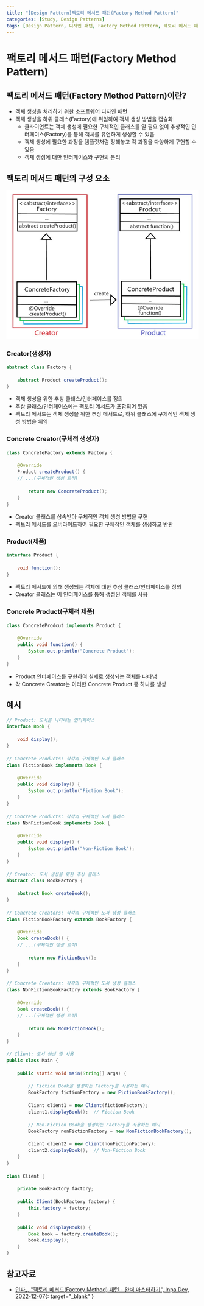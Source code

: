 ```yaml
---
title: "[Design Pattern]팩토리 메서드 패턴(Factory Method Pattern)"
categories: [Study, Design Patterns]
tags: [Design Pattern, 디자인 패턴, Factory Method Pattern, 팩토리 메서드 패턴]
---
```


# 팩토리 메서드 패턴(Factory Method Pattern)

## 팩토리 메서드 패턴(Factory Method Pattern)이란?

- 객체 생성을 처리하기 위한 소프트웨어 디자인 패턴
- 객체 생성을 하위 클래스(Factory)에 위임하여 객체 생성 방법을 캡슐화
	+ 클라이언트는 객체 생성에 필요한 구체적인 클래스를 알 필요 없이 추상적인 인터페이스(Factory)를 통해 객체를 유연하게 생성할 수 있음
	+ 객체 생성에 필요한 과정을 템플릿처럼 정해놓고 각 과정을 다양하게 구현할 수 있음
	+ 객체 생성에 대한 인터페이스와 구현의 분리

## 팩토리 메서드 패턴의 구성 요소

![01-factory-method-pattern-structure](/assets/img/posts/study/design-patterns/factory-method-pattern/01-factory-method-pattern-structure.jpg)

### Creator(생성자)

```java
abstract class Factory {

    abstract Product createProduct();
}
```

- 객체 생성을 위한 추상 클래스/인터페이스를 정의
- 추상 클래스/인터페이스에는 팩토리 메서드가 포함되어 있음
- 팩토리 메서드는 객체 생성을 위한 추상 메서드로, 하위 클래스에 구체적인 객체 생성 방법을 위임

### Concrete Creator(구체적 생성자)

```java
class ConcreteFactory extends Factory {

    @Override
    Product createProduct() {
	// ...(구체적인 생성 로직)

        return new ConcreteProduct();
    }
}
```

- Creator 클래스를 상속받아 구체적인 객체 생성 방법을 구현
- 팩토리 메서드를 오버라이드하여 필요한 구체적인 객체를 생성하고 반환

### Product(제품)

```java
interface Product {

    void function();
}
```

- 팩토리 메서드에 의해 생성되는 객체에 대한 추상 클래스/인터페이스를 정의
- Creator 클래스는 이 인터페이스를 통해 생성된 객체를 사용

### Concrete Product(구체적 제품)

```java
class ConcreteProdcut implements Product {

    @Override
    public void function() {
        System.out.println("Concrete Product");
    }
}
```

- Product 인터페이스를 구현하여 실제로 생성되는 객체를 나타냄
- 각 Concrete Creator는 이러한 Concrete Product 중 하나를 생성

## 예시

```java
// Product: 도서를 나타내는 인터페이스
interface Book {

    void display();
}

// Concrete Products: 각각의 구체적인 도서 클래스
class FictionBook implements Book {

    @Override
    public void display() {
        System.out.println("Fiction Book");
    }
}

// Concrete Products: 각각의 구체적인 도서 클래스
class NonFictionBook implements Book {

    @Override
    public void display() {
        System.out.println("Non-Fiction Book");
    }
}

// Creator: 도서 생성을 위한 추상 클래스
abstract class BookFactory {

    abstract Book createBook();
}

// Concrete Creators: 각각의 구체적인 도서 생성 클래스
class FictionBookFactory extends BookFactory {

    @Override
    Book createBook() {
	// ...(구체적인 생성 로직)

        return new FictionBook();
    }
}

// Concrete Creators: 각각의 구체적인 도서 생성 클래스
class NonFictionBookFactory extends BookFactory {

    @Override
    Book createBook() {
	// ...(구체적인 생성 로직)

        return new NonFictionBook();
    }
}

// Client: 도서 생성 및 사용
public class Main {

    public static void main(String[] args) {

        // Fiction Book을 생성하는 Factory를 사용하는 예시
        BookFactory fictionFactory = new FictionBookFactory();

        Client client1 = new Client(fictionFactory);
        client1.displayBook();  // Fiction Book

        // Non-Fiction Book을 생성하는 Factory를 사용하는 예시
        BookFactory nonFictionFactory = new NonFictionBookFactory();

        Client client2 = new Client(nonFictionFactory);
        client2.displayBook();  // Non-Fiction Book
    }
}

class Client {

    private BookFactory factory;

    public Client(BookFactory factory) {
        this.factory = factory;
    }

    public void displayBook() {
        Book book = factory.createBook();
        book.display();
    }
}
```

## 참고자료

- [인파_, "팩토리 메서드(Factory Method) 패턴 - 완벽 마스터하기", Inpa Dev, 2022-12-07](https://inpa.tistory.com/entry/GOF-%F0%9F%92%A0-%ED%8C%A9%ED%86%A0%EB%A6%AC-%EB%A9%94%EC%84%9C%EB%93%9CFactory-Method-%ED%8C%A8%ED%84%B4-%EC%A0%9C%EB%8C%80%EB%A1%9C-%EB%B0%B0%EC%9B%8C%EB%B3%B4%EC%9E%90){: target="_blank" }